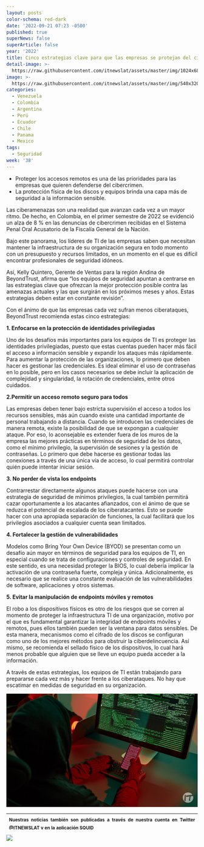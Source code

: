 ```yaml
---
layout: posts
color-schema: red-dark
date: '2022-09-21 07:23 -0500'
published: true
superNews: false
superArticle: false
year: '2022'
title: Cinco estrategias clave para que las empresas se protejan del cibercrimen
detail-image: >-
  https://raw.githubusercontent.com/itnewslat/assets/master/img/1024x680/hacker-con-cel-y-compu-g.jpg
image: >-
  https://raw.githubusercontent.com/itnewslat/assets/master/img/540x320/hacker-con-cel-y-compu-p.jpg
categories:
  - Venezuela
  - Colombia
  - Argentina
  - Perú
  - Ecuador
  - Chile
  - Panama
  - Mexico
tags:
  - Seguridad
week: '38'
---
```

- Proteger los accesos remotos es una de las prioridades para las empresas que quieren defenderse del cibercrimen.
- La protección física de los discos y equipos brinda una capa más de seguridad a la información sensible.

 Las ciberamenazas son una realidad que avanzan cada vez a un mayor ritmo. De hecho, en Colombia, en el primer semestre de 2022 se evidenció un alza de 8 % en las denuncias de cibercrimen recibidas en el Sistema Penal Oral Acusatorio de la Fiscalía General de la Nación.

Bajo este panorama, los líderes de TI de las empresas saben que necesitan mantener la infraestructura de su organización segura en todo momento con un presupuesto y recursos limitados, en un momento en el que es difícil encontrar profesionales de seguridad idóneos.
 
Así, Kelly Quintero, Gerente de Ventas para la región Andina de BeyondTrust, afirma que “los equipos de seguridad apuntan a centrarse en las estrategias clave que ofrezcan la mejor protección posible contra las amenazas actuales y las que surgirán en los próximos meses y años. Estas estrategias deben estar en constante revisión”.
 
Con el ánimo de que las empresas cada vez sufran menos ciberataques, BeyondTrust recomienda estas cinco estrategias:
 
**1. Enfocarse en la protección de identidades privilegiadas**

Uno de los desafíos más importantes para los equipos de TI es proteger las identidades privilegiadas, puesto que estas cuentas pueden hacer más fácil el acceso a información sensible y expandir los ataques más rápidamente.
Para aumentar la protección de las organizaciones, lo primero que deben hacer es gestionar las credenciales. Es ideal eliminar el uso de contraseñas en lo posible, pero en los casos necesarios se debe incluir la aplicación de complejidad y singularidad, la rotación de credenciales, entre otros cuidados.
 
**2.Permitir un acceso remoto seguro para todos**

Las empresas deben tener bajo estricta supervisión el acceso a todos los recursos sensibles, más aún cuando existe una cantidad importante de personal trabajando a distancia. Cuando se introducen las credenciales de manera remota, existe la posibilidad de que se expongan a cualquier ataque.
Por eso, lo aconsejable es extender fuera de los muros de la empresa las mejores prácticas en términos de seguridad de los datos, como el mínimo privilegio, la supervisión de sesiones y la gestión de contraseñas. Lo primero que debe hacerse es gestionar todas las conexiones a través de una única vía de acceso, lo cual permitirá controlar quién puede intentar iniciar sesión.
 
**3. No perder de vista los endpoints**

Contrarrestar directamente algunos ataques puede hacerse con una estrategia de seguridad de mínimos privilegios, la cual también permitirá cazar oportunamente a los atacantes afianzados, con el ánimo de que se reduzca el potencial de escalada de los ciberatacantes. Esto se puede hacer con una apropiada separación de funciones, la cual facilitará que los privilegios asociados a cualquier cuenta sean limitados.
 
**4. Fortalecer la gestión de vulnerabilidades**

Modelos como Bring Your Own Device (BYOD) se presentan como un desafío aún mayor en términos de seguridad para los equipos de TI, en especial cuando se trata de configuraciones y controles de seguridad. En este sentido, es una necesidad proteger la BIOS, lo cual debería implicar la activación de una contraseña fuerte, compleja y única. Adicionalmente, es necesario que se realice una constante evaluación de las vulnerabilidades de software, aplicaciones y otros sistemas.
 
**5. Evitar la manipulación de endpoints móviles y remotos**

El robo a los dispositivos físicos es otro de los riesgos que se corren al momento de proteger la infraestructura TI de una organización, motivo por el que es fundamental garantizar la integridad de endpoints móviles y remotos, pues ellos también pueden ser la ventana para datos sensibles. De esta manera, mecanismos como el cifrado de los discos se configuran como uno de los mejores métodos para obstruir la ciberdelincuencia. Así mismo, se recomienda el sellado físico de los dispositivos, lo cual hará menos probable que alguien que se lleve un equipo pueda acceder a la información.
 
A través de estas estrategias, los equipos de TI están trabajando para prepararse cada vez más y hacer frente a los ciberataques. No hay que escatimar en medidas de seguridad en su organización.

![](https://raw.githubusercontent.com/itnewslat/assets/master/img/540x320/hacker-con-cel-y-compu-p.jpg)

<table style="height: 42px;" width="569">
<tbody>
<tr>
<td style="text-align: justify;"><sub><strong>Nuestras noticias también son publicadas a través de nuestra cuenta en Twitter <a href="https://twitter.com/itnewslat?lang=es">@ITNEWSLAT</a> y en la aplicación <a href="https://squidapp.co/en/">SQUID</a></strong></sub></td>
</tr>
</tbody>
</table>

<img src="https://tracker.metricool.com/c3po.jpg?hash=56f88a41e39ab42c063cc51676587a04"/>


